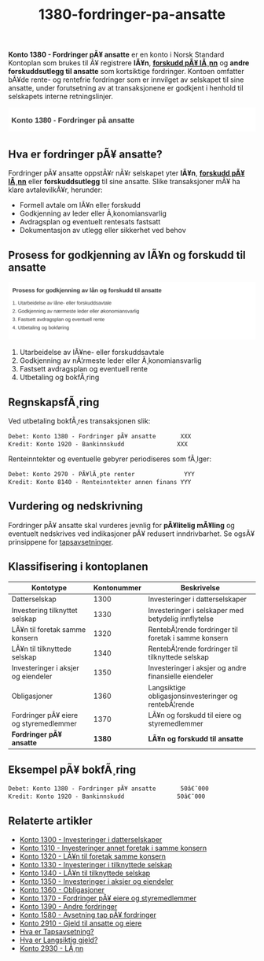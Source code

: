 ﻿---
title: "1380-fordringer-pa-ansatte"
meta_title: "1380-fordringer-pa-ansatte"
meta_description: "**Konto 1380 - Fordringer pÃ¥ ansatte** er en konto i Norsk Standard Kontoplan som brukes til Ã¥ registrere **lÃ¥n**, **[forskudd pÃ¥ lÃ¸nn](/blogs/kontoplan/29..."
slug: 1380-fordringer-pa-ansatte
type: blog
layout: pages/single
---

**Konto 1380 - Fordringer pÃ¥ ansatte** er en konto i Norsk Standard Kontoplan som brukes til Ã¥ registrere **lÃ¥n**, **[forskudd pÃ¥ lÃ¸nn](/blogs/kontoplan/2930-lonn "Konto 2930 - LÃ¸nn")** og **andre forskuddsutlegg til ansatte** som kortsiktige fordringer. Kontoen omfatter bÃ¥de rente- og rentefrie fordringer som er innvilget av selskapet til sine ansatte, under forutsetning av at transaksjonene er godkjent i henhold til selskapets interne retningslinjer.

![Illustrasjon av konto 1380 fordinger pÃ¥ ansatte](1380-fordringer-pa-ansatte-image.svg)

## Hva er fordringer pÃ¥ ansatte?

Fordringer pÃ¥ ansatte oppstÃ¥r nÃ¥r selskapet yter **lÃ¥n**, **[forskudd pÃ¥ lÃ¸nn](/blogs/kontoplan/2930-lonn "Konto 2930 - LÃ¸nn")** eller **forskuddsutlegg** til sine ansatte. Slike transaksjoner mÃ¥ ha klare avtalevilkÃ¥r, herunder:

* Formell avtale om lÃ¥n eller forskudd
* Godkjenning av leder eller Ã¸konomiansvarlig
* Avdragsplan og eventuelt rentesats fastsatt
* Dokumentasjon av utlegg eller sikkerhet ved behov

## Prosess for godkjenning av lÃ¥n og forskudd til ansatte

![Prosess for godkjenning av lÃ¥n og forskudd til ansatte](1380-prosess-godkjenning-ansatte.svg)

1. Utarbeidelse av lÃ¥ne- eller forskuddsavtale
2. Godkjenning av nÃ¦rmeste leder eller Ã¸konomiansvarlig
3. Fastsett avdragsplan og eventuell rente
4. Utbetaling og bokfÃ¸ring

## RegnskapsfÃ¸ring

Ved utbetaling bokfÃ¸res transaksjonen slik:

```plaintext
Debet: Konto 1380 - Fordringer pÃ¥ ansatte       XXX
Kredit: Konto 1920 - Bankinnskudd               XXX
```

Renteinntekter og eventuelle gebyrer periodiseres som fÃ¸lger:

```plaintext
Debet: Konto 2970 - PÃ¥lÃ¸pte renter              YYY
Kredit: Konto 8140 - Renteinntekter annen finans YYY
```

## Vurdering og nedskrivning

Fordringer pÃ¥ ansatte skal vurderes jevnlig for **pÃ¥litelig mÃ¥ling** og eventuelt nedskrives ved indikasjoner pÃ¥ redusert inndrivbarhet. Se ogsÃ¥ prinsippene for [tapsavsetninger](/blogs/regnskap/tap-pa-fordring "Hva er Tapsavsetning? Behandling av fordringer").

## Klassifisering i kontoplanen

| Kontotype                             | Kontonummer | Beskrivelse                                      |
|---------------------------------------|-------------|--------------------------------------------------|
| Datterselskap                         | 1300        | Investeringer i datterselskaper                  |
| Investering tilknyttet selskap        | 1330        | Investeringer i selskaper med betydelig innflytelse |
| LÃ¥n til foretak samme konsern         | 1320        | RentebÃ¦rende fordringer til foretak i samme konsern |
| LÃ¥n til tilknyttede selskap           | 1340        | RentebÃ¦rende fordringer til tilknyttede selskap  |
| Investeringer i aksjer og eiendeler   | 1350        | Investeringer i aksjer og andre finansielle eiendeler |
| Obligasjoner                          | 1360        | Langsiktige obligasjonsinvesteringer og rentebÃ¦rende |
| Fordringer pÃ¥ eiere og styremedlemmer | 1370        | LÃ¥n og forskudd til eiere og styremedlemmer      |
| **Fordringer pÃ¥ ansatte**             | **1380**    | **LÃ¥n og forskudd til ansatte**                  |

## Eksempel pÃ¥ bokfÃ¸ring

```plaintext
Debet: Konto 1380 - Fordringer pÃ¥ ansatte       50â€¯000
Kredit: Konto 1920 - Bankinnskudd               50â€¯000
```

## Relaterte artikler

* [Konto 1300 - Investeringer i datterselskaper](/blogs/kontoplan/1300-investeringer-i-datterselskaper "Konto 1300 - Investeringer i datterselskaper")
* [Konto 1310 - Investeringer annet foretak i samme konsern](/blogs/kontoplan/1310-investeringer-annet-foretak-i-samme-konsern "Konto 1310 - Investeringer annet foretak i samme konsern")
* [Konto 1320 - LÃ¥n til foretak samme konsern](/blogs/kontoplan/1320-lan-til-foretak-samme-konsern "Konto 1320 - LÃ¥n til foretak samme konsern")
* [Konto 1330 - Investeringer i tilknyttede selskap](/blogs/kontoplan/1330-investeringer-i-tilknyttede-selskap "Konto 1330 - Investeringer i tilknyttede selskap")
* [Konto 1340 - LÃ¥n til tilknyttede selskap](/blogs/kontoplan/1340-lan-til-tilknyttede-selskap "Konto 1340 - LÃ¥n til tilknyttede selskap")
* [Konto 1350 - Investeringer i aksjer og eiendeler](/blogs/kontoplan/1350-investeringer-i-aksjer-og-eiendeler "Konto 1350 - Investeringer i aksjer og eiendeler")
* [Konto 1360 - Obligasjoner](/blogs/kontoplan/1360-obligasjoner "Konto 1360 - Obligasjoner")
* [Konto 1370 - Fordringer pÃ¥ eiere og styremedlemmer](/blogs/kontoplan/1370-fordringer-pa-eiere-og-styremedlemmer "Konto 1370 - Fordringer pÃ¥ eiere og styremedlemmer")
* [Konto 1390 - Andre fordringer](/blogs/kontoplan/1390-andre-fordringer "Konto 1390 - Andre fordringer")
* [Konto 1580 - Avsetning tap pÃ¥ fordringer](/blogs/kontoplan/1580-avsetning-tap-pa-fordringer "Konto 1580 - Avsetning tap pÃ¥ fordringer")
* [Konto 2910 - Gjeld til ansatte og eiere](/blogs/kontoplan/2910-gjeld-til-ansatte-og-eiere "Konto 2910 - Gjeld til ansatte og eiere")
* [Hva er Tapsavsetning?](/blogs/regnskap/tap-pa-fordring "Hva er Tapsavsetning? Behandling av fordringer")
* [Hva er Langsiktig gjeld?](/blogs/regnskap/langsiktig-gjeld "Langsiktig gjeld")
* [Konto 2930 - LÃ¸nn](/blogs/kontoplan/2930-lonn "Konto 2930 - LÃ¸nn")

